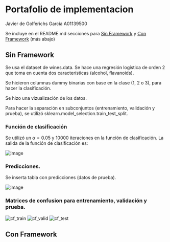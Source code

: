 # Portafolio de implementacion
Javier de Golferichs García A01139500

Se incluye en el README.md secciones para [Sin Framework](##-Sin-Framework) y  [Con Framework](##-Con-Framework) (más abajo)

## Sin Framework

Se usa el dataset de wines.data. Se hace una regresión logística de orden 2 que toma en cuenta dos características (alcohol, flavanoids).

Se hicieron columnas dummy binarias con base en la clase (1, 2 o 3), para hacer la clasificación.

Se hizo una vizualización de los datos.

Para hacer la separación en subconjuntos (entrenamiento, validación y prueba), se utilizó sklearn.model_selection.train_test_split.

### Función de clasificación
Se utilizó un $\alpha = 0.05$ y 10000 iteraciones en la función de clasificación.
La salida de la función de clasificación es:

![image](https://user-images.githubusercontent.com/71610960/190256081-83c0df57-3932-4e12-be87-11d091959c1a.png)

### Predicciones.

Se inserta tabla con predicciones (datos de prueba).

![image](https://user-images.githubusercontent.com/71610960/190268311-0b165a22-c0db-4cf4-bd68-45f5737e4a5c.png)


### Matrices de confusion para entrenamiento, validación y prueba.

![cf_train](https://user-images.githubusercontent.com/71610960/190257712-8ee9470c-fee5-4ba5-958c-5f6146937c15.png)
![cf_valid](https://user-images.githubusercontent.com/71610960/190257707-61bb74cc-3b1b-4f65-b9bc-d7d3d54036de.png)
![cf_test](https://user-images.githubusercontent.com/71610960/190257713-b6627f37-2dce-4b3b-bc57-c5c01c5b607b.png)


## Con Framework


